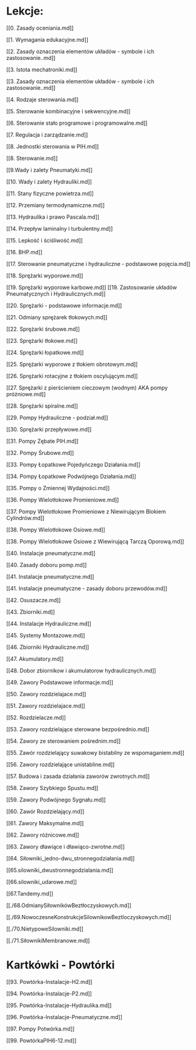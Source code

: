 # Lekcje:

[[0. Zasady oceniania.md]]

[[1. Wymagania edukacyjne.md]]

[[2. Zasady oznaczenia elementów układów - symbole i ich zastosowanie..md]]

[[3. Istota mechatroniki.md]]

[[3. Zasady oznaczenia elementów układów - symbole i ich zastosowanie..md]]

[[4. Rodzaje sterowania.md]]

[[5. Sterowanie kombinacyjne i sekwencyjne.md]]

[[6. Sterowanie stało programowe i programowalne.md]]

[[7. Regulacja i zarządzanie.md]]

[[8. Jednostki sterowania w PIH.md]]

[[8. Sterowanie.md]]

[[9.Wady i zalety Pneumatyki.md]]

[[10. Wady i zalety Hydrauliki.md]]

[[11. Stany fizyczne powietrza.md]]

[[12. Przemiany termodynamiczne.md]]

[[13. Hydraulika i prawo Pascala.md]]

[[14. Przepływ laminalny i turbulentny.md]]

[[15. Lepkość i ściśliwość.md]]

[[16. BHP.md]]

[[17. Sterowanie pneumatyczne i hydrauliczne - podstawowe pojęcia.md]]

[[18. Sprężarki wyporowe.md]]

[[19. Sprężarki wyporowe karbowe.md]]
[[19. Zastosowanie układów Pneumatycznych i Hydraulicznych.md]]

[[20. Sprężarki - podstawowe informacje.md]]

[[21. Odmiany sprężarek tłokowych.md]]

[[22. Sprężarki śrubowe.md]]

[[23. Sprężarki tłokowe.md]]

[[24. Sprężarki łopatkowe.md]]

[[25. Sprężarki wyporowe z tłokiem obrotowym.md]]

[[26. Sprężarki rotacyjne z tłokiem oscylującym.md]]

[[27. Sprężarki z pierścieniem cieczowym (wodnym) AKA pompy próżniowe.md]]

[[28. Sprężarki spiralne.md]]

[[29. Pompy Hydrauliczne - podział.md]]

[[30. Sprężarki przepływowe.md]]

[[31. Pompy Zębate PIH.md]]

[[32. Pompy Śrubowe.md]]

[[33. Pompy Łopatkowe Pojedyńczego Działania.md]]

[[34. Pompy Łopatkowe Podwójnego Działania.md]]

[[35. Pompy o Zmiennej Wydajności.md]]

[[36. Pompy Wielotłokowe Promieniowe.md]]

[[37. Pompy Wielotłokowe Promieniowe z Niewirującym Blokiem Cylindrów.md]]

[[38. Pompy Wielotłokowe Osiowe.md]]

[[38. Pompy Wielotłokowe Osiowe z Wiewirującą Tarczą Oporową.md]]

[[40. Instalacje pneumatyczne.md]]

[[40. Zasady doboru pomp.md]]

[[41. Instalacje pneumatyczne.md]]

[[41. Instalacje pneumatyczne - zasady doboru przewodów.md]]

[[42. Osuszacze.md]]

[[43. Zbiorniki.md]]

[[44. Instalacje Hydrauliczne.md]]

[[45. Systemy Montazowe.md]]

[[46. Zbiorniki Hydrauliczne.md]]

[[47. Akumulatory.md]]

[[48. Dobor zbiornikow i akumulatorow hydraulicznych.md]]

[[49. Zawory Podstawowe informacje.md]]

[[50. Zawory rozdzielajace.md]]

[[51. Zawory rozdzielajace.md]]

[[52. Rozdzielacze.md]]

[[53. Zawory rozdzielające sterowane bezpośrednio.md]]

[[54. Zawory ze sterowaniem pośrednim.md]]

[[55. Zawór rozdzielający suwakowy bistabilny ze wspomaganiem.md]]

[[56. Zawory rozdzielające unistabline.md]]

[[57. Budowa i zasada działania zaworów zwrotnych.md]]

[[58. Zawory Szybkiego Spustu.md]]

[[59. Zawory Podwójnego Sygnału.md]]

[[60. Zawór Rozdzielający.md]]

[[61. Zawory Maksymalne.md]]

[[62. Zawory różnicowe.md]]

[[63. Zawory dławiące i dławiąco-zwrotne.md]]

[[64. Siłowniki_jedno-dwu_stronnegodziałania.md]]

[[65.silowniki_dwustronnegodzialania.md]]

[[66.silowniki_udarowe.md]]

[[67.Tandemy.md]]

[[./68.OdmianySiłownikówBeztłoczyskowych.md]]

[[./69.NowoczesneKonstrukcjeSilownikowBeztloczyskowych.md]]

[[./70.NietypoweSilowniki.md]]

[[./71.SiłownikiMembranowe.md]]

# Kartkówki - Powtórki
[[93. Powtórka-Instalacje-H2.md]]

[[94. Powtórka-Instalacje-P2.md]]

[[95. Powtórka-Instalacje-Hydraulika.md]]

[[96. Powtórka-Instalacje-Pneumatyczne.md]]

[[97. Pompy Potwórka.md]]

[[99. PowtórkaPIH6-12.md]]
